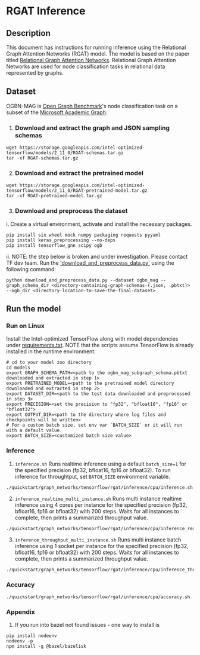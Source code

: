 <!--- 0. Title -->
# RGAT Inference

<!-- 10. Description -->

## Description
This document has instructions for running inference using the Relational Graph Attention Networks (RGAT) model. The model is based on the paper titled [Relational Graph Attention Networks](https://arxiv.org/abs/1904.05811). Relational Graph Attention Networks are used for node classification tasks in relational data represented by graphs.

## Dataset

OGBN-MAG is [Open Graph Benchmark](https://ogb.stanford.edu/)'s node classification task on a subset of the [Microsoft Academic Graph](https://www.microsoft.com/en-us/research/publication/microsoft-academic-graph-when-experts-are-not-enough/).

1. ### Download and extract the graph and JSON sampling schemas
```
wget https://storage.googleapis.com/intel-optimized-tensorflow/models/2_11_0/RGAT-schemas.tar.gz
tar -xf RGAT-schemas.tar.gz
```

2. ### Download and extract the pretrained model
```
wget https://storage.googleapis.com/intel-optimized-tensorflow/models/2_11_0/RGAT-pretrained-model.tar.gz
tar -xf RGAT-pretrained-model.tar.gz
```

3. ### Download and preprocess the dataset

i. Create a virtual environment, activate and install the necessary packages.
```
pip install six wheel mock numpy packaging requests pyyaml
pip install keras_preprocessing --no-deps
pip install tensorflow_gnn scipy ogb
```
ii. NOTE: the step below is broken and under investigation. Please contact TF dev team.
Run the ['download_and_preprocess_data.py`](../../../../../models/graph_networks/tensorflow/rgat/download_and_preprocess_data.py) using the following command:

```
python download_and_preprocess_data.py --dataset ogbn_mag --graph_schema_dir <directory-containing-graph-schemas-(.json, .pbtxt)> --ogb_dir <directory-location-to-save-the-final-dataset>
```

## Run the model

### Run on Linux

Install the Intel-optimized TensorFlow along with model dependencies under [requirements.txt](../../../../../models/graph_networks/tensorflow/rgat/inference/requirements.txt). NOTE that the scripts assume TensorFlow is already installed in the runtime environment.

```
# cd to your model zoo directory
cd models
export GRAPH_SCHEMA_PATH=<path to the ogbn_mag_subgraph_schema.pbtxt downloaded and extracted in step 1>
export PRETRAINED_MODEL=<path to the pretrained model directory downloaded and extracted in step 2>
export DATASET_DIR=<path to the test data downloaded and preprocessed in step 3>
export PRECISION=<set the precision to "fp32", "bfloat16", "fp16" or "bfloat32">
export OUTPUT_DIR=<path to the directory where log files and checkpoints will be written>
# For a custom batch size, set env var `BATCH_SIZE` or it will run with a default value.
export BATCH_SIZE=<customized batch size value>
```

### Inference
1. `inference.sh`
Runs realtime inference using a default `batch_size=1` for the specified precision (fp32, bfloat16, fp16 or bfloat32). To run inference for throughtput, set `BATCH_SIZE` environment variable.
```
./quickstart/graph_networks/tensorflow/rgat/inference/cpu/inference.sh
```

2. `inference_realtime_multi_instance.sh`
Runs multi instance realtime inference using 4 cores per instance for the specified precision (fp32, bfloat16, fp16 or bfloat32) with 200 steps. Waits for all instances to complete, then prints a summarized throughput value.
```
./quickstart/graph_networks/tensorflow/rgat/inference/cpu/inference_realtime_multi_instance.sh
```

3. `inference_throughput_multi_instance.sh`
Runs multi instance batch inference using 1 socket per instance for the specified precision (fp32, bfloat16, fp16 or bfloat32) with 200 steps. Waits for all instances to complete, then prints a summarized throughput value.
```
./quickstart/graph_networks/tensorflow/rgat/inference/cpu/inference_throughput_multi_instance.sh
```

### Accuracy
```
./quickstart/graph_networks/tensorflow/rgat/inference/cpu/accuracy.sh
```

### Appendix
1. If you run into bazel not found issues - one way to install is
```
pip install nodeenv
nodeenv -p
npm install -g @bazel/bazelisk
```
